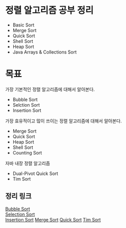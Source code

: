 # 정렬 알고리즘 공부 정리
- Basic Sort
- Merge Sort
- Quick Sort 
- Shell Sort
- Heap Sort
- Java Arrays & Collections Sort 

# 목표
가장 기본적인 정렬 알고리즘에 대해서 알아본다.
- Bubble Sort
- Selction Sort
- Insertion Sort

가장 효유적이고 많이 쓰이는 정렬 알고리즘에 대해서 알아본다.
- Merge Sort
- Quick Sort
- Heap Sort
- Shell Sort 
- Counting Sort

자바 내장 정렬 알고리즘 
- Dual-Pivot Quick Sort
- Tim Sort 


## 정리 링크
[Bubble Sort](https://velog.io/@agugu95/Java-Bubble-Sort)  
[Selection Sort](https://velog.io/@agugu95/Java-Selection-Sort)  
[Insertion Sort](https://velog.io/@agugu95/Java-Insertion-Sort)
[Merge Sort](https://velog.io/@agugu95/Java-Merge-Sort)
[Quick Sort](https://velog.io/@agugu95/Java-Quick-Sort)
[Tim Sort](https://velog.io/@agugu95/Tim-sort) 
